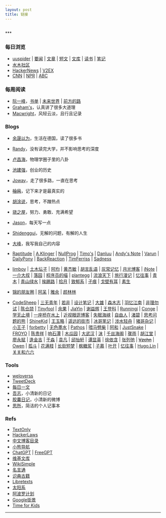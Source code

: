 ```yaml
---
layout: post
title: 链接
---
```

<h2 id="top"></h2>
***

### 每日浏览

*   [uuspider][ref2] \| [要闻][ref3] \| [文章][ref72] \| [短文][ref5] \| [文库][ref71] \| [读书][ref128] \| [笔记][ref4]
*   [水木社区][ref1]
*   [HackerNews][ref9] \| [V2EX][ref16]
*   [CNN][ref11] \| [NPR][ref12] \| [ABC][ref132]

### 每周阅读

*   [阮一峰][ref6]，[书单][ref7] \| [未来世界][ref14] \| [前方的路][ref15]
*   [Graham's][ref26]，认真讲了很多大道理
*   [Macwright][ref8]，风轻云淡，且行且记录

### Blogs

*   [余晟以为][ref70]，生活在德国，读了很多书
*   [Randy][ref33]，没有读完大学，并不影响思考的深度
*   [卢昌海][ref28]，物理学圈子里的八卦
*   [池建强][ref30]，创业的历史
*   [Joway][ref36]，走了很多路，一直在思考
*   [~~拾风~~][ref76]，记下来才是最真实的
*   [胡涂说][ref136]，思考，不蹭热点
*   [骁之屋][ref53]，努力、勇敢、充满希望
*   [Jason][ref32]，每天写一点
*   [Shidenggui][ref142]，无解的问题，有解的人生
*   [大峰][ref147]，我写我自己的内容

*   [Raptitude][ref50] \| [A.Klinger][ref52] \| [NullProg][ref13] \| [Timo's][ref24] \| [Danluu][ref104] \| [Andy's Note][ref105] \| [Varun][ref121] \| [DailyPony][ref122] \| [BackReaction][ref123] \| [TimFerriss][ref124] \| [Sadness][ref125]
*   [limboy][ref119] \| [土木坛子][ref34] \| [阿均][ref91] \| [黄杰敏][ref58] \| [胡言乱语][ref59] \| [灰常记忆][ref60] \| [月光博客][ref54] \| [iNote][ref99] \| [一介大叔][ref101] \| [落园][ref106] \| [程序员的喵][ref35] \| [plantegg][ref135] \| [流浪天下][ref77] \| [旅行漫记][ref90] \| [忆往事][ref80] \| [青木][ref74] \| [青山绿水][ref140] \| [挨踢路][ref144] \| [拾月][ref86] \| [致郁系][ref145] \| [子痕][ref146] \| [戈壁有耳][ref152] \| [素生][ref37]
*   [锦的朋友圈][ref82] \| [阿呆][ref62] \| [雅余][ref92] \| [颜林林][ref112]
*   [CodeSheep][ref38] \| [三无青年][ref63] \| [若非][ref64] \| [设计笔记][ref66] \| [大雄][ref65] \| [森木志][ref17] \| [羽忆江南][ref18] \| [非理勿试][ref19] \| [陈仓颉][ref20] \| [Tinyfool][ref22] \| [余果][ref29] \| [JiaYin][ref68] \| [谢益辉][ref67] \| [王登科][ref31] \| [Runningj][ref39] \| [Conge][ref40] \| [学无止境][ref41] \| [一座桥在水上][ref42] \| [近视眼逛博客][ref43] \| [失眠海峡][ref44] \| [自由人][ref45] \| [渚碧][ref46] \| [思考问题的熊][ref47] \| [ShineKid][ref48] \| [王玉略][ref51] \| [遥远的街市][ref55] \| [冰哥笔记][ref57] \| [涉水轻舟][ref75] \| [猪哥杂记][ref78] \| [小王子][ref79] \| [forbetty][ref81] \| [无色墨水][ref83] \| [Pathos][ref84] \| [喂马劈柴][ref85] \| [阿和][ref87] \| [JustSnake][ref88] \| [FROYO][ref89] \| [陈贵祥][ref93] \| [响石潭][ref94] \| [木瓜园][ref95] \| [大武汉][ref96] \| [沫][ref97] \| [千丝海阁][ref102] \| [骤雨][ref100] \| [胡江堂][ref107] \| [廖永赋][ref108] \| [逢金吉][ref109] \| [于淼][ref110] \| [袁凡][ref111] \| [邱怡轩][ref113] \| [谭显英][ref114] \| [徐依含][ref115] \| [张列弛][ref116] \| [~~Vzchn~~][ref56] \| [Owen][ref137] \| [孤斗][ref138] \| [花满枝][ref139] \| [长街短梦][ref141] \| [枫糖浆][ref143] \| [子慕][ref149] \| [叶开][ref150] \| [忆往事][ref151] \| [Hugo.Lin][ref153] \| [关关和六六][ref154]

### Tools

*   [weloverss][ref103]
*   [TweetDeck][ref21]
*   [每日一文][ref69]
*   [吾志][ref73]，小清新的日记
*   [胶囊日记][ref23]，小清新的微博
*   [思所][ref98]，简洁的个人记事本

### Refs

*   [TextOnly][ref10]
*   [HackerLaws][ref25]
*   [中文博客目录][ref27]
*   [小熊导航][ref148]
*   [ChatGPT][ref134] \| [FreeGPT][ref155]
*   [维基文库][ref120]
*   [WikiSimple][ref133]
*   [名言通][ref129]
*   [识典古籍][ref130]
*   [Libretexts][ref131]
*   [太阳系][ref117]
*   [阿波罗计划][ref118]
*   [Google街景][ref126]
*   [Time for Kids][ref127]

***

[ref155]:https://freegpt.one/
[ref154]:https://www.gmcllp.cn/
[ref153]:https://399s.com/
[ref152]:http://www.zhanggeer.net/
[ref151]:https://zhou.ge/
[ref150]:https://qq.md/
[ref149]:https://90zm.net/
[ref148]:https://www.saphead.cn/
[ref147]:https://www.illl.xyz/
[ref146]:https://blog.mzihen.com/
[ref145]:https://www.juroku.net/
[ref144]:https://itlu.org/
[ref143]:https://www.ie9.org/
[ref142]:https://shidenggui.com/
[ref141]:https://wangyunzi.com/
[ref140]:https://eirms.com/
[ref139]:https://huangjia.site/cn/
[ref138]:https://d-d.design/
[ref137]:https://www.owenyoung.com/
[ref136]:https://hutusi.com/
[ref135]:https://plantegg.github.io/
[ref134]:https://chat.openai.com/auth/login
[ref133]:https://simple.wikipedia.org/
[ref132]:https://www.abc.net.au/news/chinese/
[ref131]:https://libretexts.org/
[ref130]:https://www.shidianguji.com
[ref129]:https://www.mingyantong.com/
[ref128]:http://about.uuspider.com/2022/09/18/books.html
[ref127]:https://www.timeforkids.com/
[ref126]:https://randomstreetview.com/
[ref125]:https://sadgrl.online/blog/
[ref124]:https://tim.blog/
[ref123]:http://backreaction.blogspot.com/
[ref122]:https://writing.bobdoto.computer/
[ref121]:https://www.varunsrinivasan.com/
[ref120]:https://zh.wikisource.org/
[ref119]:https://limboy.me/
[ref118]:https://apolloinrealtime.org
[ref117]:https://codepen.io/juliangarnier/pen/krNqZO
[ref116]:https://www.liechi.org/cn/
[ref115]:https://yihanxu.github.io/
[ref114]:https://shrektan.com/
[ref113]:https://yixuan.blog/cn/
[ref112]:https://yanlinlin.cn/
[ref111]:https://yuanfan.vercel.app/
[ref110]:https://yufree.cn/cn/
[ref109]:https://jinjipang.com/cn/
[ref108]:https://yongfu.name/post/
[ref107]:https://jiangtanghu.com/cn/
[ref106]:http://www.loyhome.com/
[ref105]:https://notes.andymatuschak.org/
[ref104]:http://danluu.com/
[ref103]:https://weloverss.com/
[ref102]:https://www.tiandiyoyo.com/
[ref101]:http://www.winature.com/
[ref100]:https://hardrain980.com/
[ref99]:https://inote.xyz/
[ref98]:https://sisuo.herokuapp.com/users/6/categories/11
[ref97]:http://muo.me/
[ref96]:https://maxwuhan.com/
[ref95]:https://muguayuan.com/
[ref94]:https://www.xiangshitan.com/
[ref93]:https://caisixiang.com/
[ref92]:https://www.yayu.net/
[ref91]:https://www.lushaojun.com/
[ref90]:https://synyan.cn/
[ref89]:http://www.izhuyue.com/
[ref88]:https://imsnake.cn/
[ref87]:https://www.aheqiz.com/index.asp
[ref86]:https://www.skyue.com/
[ref85]:https://blog.shaoxiao.net/
[ref84]:https://pathos.page/
[ref83]:https://wuse.ink/
[ref82]:https://kam.space/
[ref81]:http://forbetty.com/
[ref80]:https://yiws.net/
[ref79]:https://www.wanghao.me/
[ref78]:https://blog.dazhu1988.com/
[ref77]:https://maie.name/
[ref76]:https://www.coolblood.cn/
[ref75]:https://sheshui.me/
[ref74]:http://iyoubo.com:800/
[ref73]:https://wuzhi.me/last
[ref72]:http://about.uuspider.com/2019/06/02/episodeindex.html
[ref71]:http://m.uuspider.com/e
[ref70]:https://www.huxiu.com/member/1870930/article.html
[ref69]:https://meiriyiwen.com/
[ref68]:https://imjiayin.com/
[ref67]:https://yihui.org/
[ref66]:https://biji.io/
[ref65]:https://199508.com/
[ref64]:https://ifblog.cn/
[ref63]:https://www.duanxiansen.com/
[ref62]:https://bo.ke/
<!--[ref61]:https://www.bokequan.net/-->
[ref60]:https://bestcherish.com/
[ref59]:https://husay.cc/
[ref58]:https://www.jiemin.com/
[ref57]:https://www.bgbiji.com/
[ref56]:https://blog.vzchn.com/
[ref55]:https://blog.henix.info/
[ref54]:https://www.williamlong.info/
[ref53]:https://www.ybusad.com/
[ref52]:https://klinger.io/
[ref51]:https://wangyulue.com/
[ref50]:https://www.raptitude.com/
<!--[ref49]:https://2047.one/-->
[ref48]:https://shinekid.com/
[ref47]:https://kaopubear.top/blog/
[ref46]:https://jubeny.com/
[ref45]:https://ifttl.com/
[ref44]:https://blog.imalan.cn/
[ref43]:https://blog.dtz9.com/
[ref42]:https://blog.othing.xyz/
[ref41]:http://gtdstudy.com/
[ref40]:https://conge.github.io/
[ref39]:https://runningj.top/
[ref38]:https://r2coding.com/#/?id=%e7%a0%81%e5%86%9c%e7%94%9f%e6%b4%bb
[ref37]:https://z.arlmy.me/
[ref36]:https://blog.joway.io/
[ref35]:https://catcoding.me/
[ref34]:https://tumutanzi.com/
[ref33]:https://lutaonan.com/blog/
[ref32]:https://atjason.com/
[ref31]:https://greatdk.com
[ref30]:http://macshuo.com
[ref29]:https://yuguo.us
[ref28]:https://www.changhai.org/
[ref27]:https://github.com/timqian/chinese-independent-blogs
[ref26]:https://www.paulgraham.com
[ref25]:https://github.com/nusr/hacker-laws-zh
[ref24]:http://www.elisanet.fi/tsalmi/homepage.html
[ref23]:http://www.timepill.net/
[ref22]:https://codechina.org/
[ref21]:https://tweetdeck.twitter.com/
[ref20]:https://imzm.im/
[ref19]:https://www.ntiy.com/
[ref18]:https://yyjn.org/
[ref17]:https://www.imxxz.cn/
[ref16]:https://www.v2ex.com/
[ref15]:http://ruanyifeng.com/road/
[ref14]:http://ruanyifeng.com/survivor/
[ref13]:https://nullprogram.com/
[ref12]:http://thin.npr.org/
[ref11]:http://lite.cnn.io/en
[ref10]:https://sjmulder.nl/en/textonly.html
[ref1]:https://m.mysmth.net/index
[ref2]:http://about.uuspider.com/
[ref3]:http://news.uuspider.com/
[ref4]:http://m.uuspider.com/
[ref5]:http://read.uuspider.com/read
[ref6]:http://ruanyifeng.com/blog/
[ref7]:https://github.com/ruanyf/reading-list
[ref8]:https://macwright.com/
[ref9]:https://news.ycombinator.com/news
